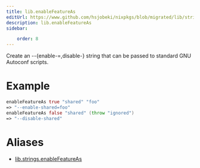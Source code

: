 ```yaml
---
title: lib.enableFeatureAs
editUrl: https://www.github.com/hsjobeki/nixpkgs/blob/migrated/lib/strings.nix#L1161C21
description: lib.enableFeatureAs
sidebar:

    order: 8
---
```


Create an --{enable-<feat>=<value>,disable-<feat>} string that can be passed to
standard GNU Autoconf scripts.

# Example

```nix
enableFeatureAs true "shared" "foo"
=> "--enable-shared=foo"
enableFeatureAs false "shared" (throw "ignored")
=> "--disable-shared"
```


# Aliases

- [lib.strings.enableFeatureAs](/nix-doc-comments/reference/lib/strings/lib-strings-enablefeatureas)


